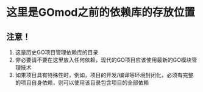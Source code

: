 # 这里是GOmod之前的依赖库的存放位置
## 注意！
1. 这是历史GO项目管理依赖库的目录
2. 非必要请不要在这里放入任何依赖，现代的GO项目应该使用最新的GO模块管理技术
3. 如果项目具有特殊性时，例如，项目的开发/编译等环境封闭化，必须有完整的项目自身依赖，则可以使用该目录包含项目的全部依赖